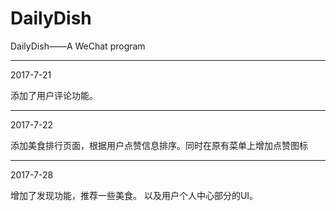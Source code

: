 # DailyDish
DailyDish——A WeChat program

---
2017-7-21

添加了用户评论功能。

---
2017-7-22 

添加美食排行页面，根据用户点赞信息排序。同时在原有菜单上增加点赞图标

---
2017-7-28

增加了发现功能，推荐一些美食。 以及用户个人中心部分的UI。
